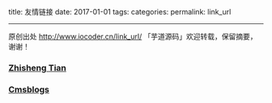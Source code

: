 title: 友情链接
date: 2017-01-01
tags:
categories: 
permalink: link_url

-------

原创出处 http://www.iocoder.cn/link_url/ 「芋道源码」欢迎转载，保留摘要，谢谢！

### [Zhisheng Tian](http://www.54tianzhisheng.cn/)
### [Cmsblogs](http://cmsblogs.com/)

